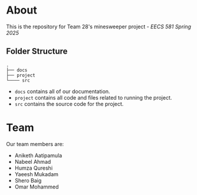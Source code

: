 # About

This is the repository for Team 28's minesweeper project - *EECS 581 Spring 2025*

##  Folder Structure

```
.
├── docs
├── project
└──── src
```

- `docs` contains all of our documentation.
- `project` contains all code and files related to running the project.
- `src` contains the source code for the project.

# Team

Our team members are:
- Aniketh Aatipamula
- Nabeel Ahmad
- Humza Qureshi
- Yaeesh Mukadam
- Shero Baig
- Omar Mohammed


